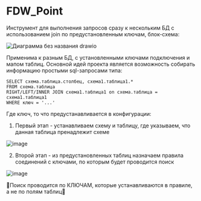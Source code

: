 # FDW_Point
 
Инструмент для выполнения запросов сразу к нескольким БД с использованием join по предустановленным ключам, блок-схема:

![Диаграмма без названия drawio](https://github.com/user-attachments/assets/4d191c13-c970-490c-991e-8e6bd73e3574)

Применима к разным БД, с установленными ключами подключения и мапом таблиц. 
Основной идей проекта является возможность собирать информацию простыми sql-запросами типа:
```
SELECT схема.таблица.столбец, схема1.таблица1.*
FROM схема.таблица
RIGHT/LEFT/INNER JOIN схема1.таблица1 on схема.таблица = схема1.таблица1
WHERE ключ = '...'
```
Где ключ, то что предустанавливается в конфигурации:

1) Первый этап - устанавливаем схему и таблицу, где указываем, что данная таблица пренадлежит схеме
   
![image](https://github.com/user-attachments/assets/f29500f7-9c3b-4c33-950f-9594d7a8aa2f)

2) Второй этап - из предустановленных таблиц назначаем правила соединений с ключами, по которым будет проводится поиск
   
![image](https://github.com/user-attachments/assets/5e52d458-23b9-415a-b2c8-6787d1694224)

🤍Поиск проводится по КЛЮЧАМ, которые устанавливаются в правиле, а не по полям таблиц🤍
